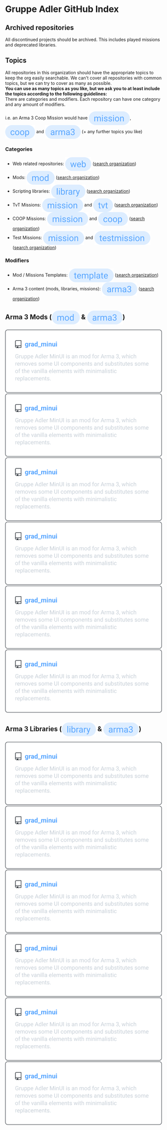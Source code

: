 # Gruppe Adler GitHub Index

## Archived repositories
All discontinued projects should be archived. This includes played missions and deprecated libraries.

## Topics
All repositories in this organization should have the appropriate topics to keep the org easily searchable. We can't cover all repositories with common topics, but we can try to cover as many as possible.  
**You can use as many topics as you like, but we ask you to at least include the topics according to the following guidelines:**  
There are categories and modifiers. Each repository can have one category and any amount of modifiers.  
  
i.e. an Arma 3 Coop Mission would have <a href="https://github.com/search?q=org%3Agruppe-adler+topic%3Amission"><img valign="middle" src="./img/topics/mission.svg"></a>, <a href="https://github.com/search?q=org%3Agruppe-adler+topic%3Acoop"><img valign="middle" src="./img/topics/coop.svg"></a> and <a href="https://github.com/search?q=org%3Agruppe-adler+topic%3Aarma3"><img valign="middle" src="./img/topics/arma3.svg"></a> (+ any further topics you like)

### Categories
- Web related repositories: <a href="https://github.com/search?q=org%3Agruppe-adler+topic%3Aweb"><img valign="middle" src="./img/topics/web.svg"></a> ([search organization](https://github.com/search?q=org%3Agruppe-adler+topic%3Aweb))
- Mods: <a href="https://github.com/search?q=org%3Agruppe-adler+topic%3Amod"><img valign="middle" src="./img/topics/mod.svg"></a> ([search organization](https://github.com/search?q=org%3Agruppe-adler+topic%3Amod))
- Scripting libraries: <a href="https://github.com/search?q=org%3Agruppe-adler+topic%3Alibrary"><img valign="middle" src="./img/topics/library.svg"></a> ([search organization](https://github.com/search?q=org%3Agruppe-adler+topic%3Alibrary))
- TvT Missions: <a href="https://github.com/search?q=org%3Agruppe-adler+topic%3Amission"><img valign="middle" src="./img/topics/mission.svg"></a> and <a href="https://github.com/search?q=org%3Agruppe-adler+topic%3Atvt"><img valign="middle" src="./img/topics/tvt.svg"></a> ([search organization](https://github.com/search?q=org%3Agruppe-adler+topic%3Amission+topic%3Atvt))
- COOP Missions: <a href="https://github.com/search?q=org%3Agruppe-adler+topic%3Amission"><img valign="middle" src="./img/topics/mission.svg"></a> and <a href="https://github.com/search?q=org%3Agruppe-adler+topic%3Acoop"><img valign="middle" src="./img/topics/coop.svg"></a> ([search organization](https://github.com/search?q=org%3Agruppe-adler+topic%3Amission+topic%3Acoop))
- Test Missions: <a href="https://github.com/search?q=org%3Agruppe-adler+topic%3Amission"><img valign="middle" src="./img/topics/mission.svg"></a> and <a href="https://github.com/search?q=org%3Agruppe-adler+topic%3Atestmission"><img valign="middle" src="./img/topics/testmission.svg"></a> ([search organization](https://github.com/search?q=org%3Agruppe-adler+topic%3Amission+topic%3Atestmission))

### Modifiers
- Mod / Missions Templates: <a href="https://github.com/search?q=org%3Agruppe-adler+topic%3Atemplate"><img valign="middle" src="./img/topics/template.svg"></a> ([search organization](https://github.com/search?q=org%3Agruppe-adler+topic%3Atemplate))
- Arma 3 content (mods, libraries, missions): <a href="https://github.com/search?q=org%3Agruppe-adler+topic%3Aarma3"><img valign="middle" src="./img/topics/arma3.svg"></a> ([search organization](https://github.com/search?q=org%3Agruppe-adler+topic%3Aarma3))


## Arma 3 Mods (<a href="https://github.com/search?q=org%3Agruppe-adler+topic%3Amod"><img valign="middle" src="./img/topics/mod.svg"></a> & <a href="https://github.com/search?q=org%3Agruppe-adler+topic%3Aarma3"><img valign="middle" src="./img/topics/arma3.svg"></a>)
<p align="center">
    <a href="https://github.com/gruppe-adler/grad_minu">
        <img src="./img/repo_example.svg">
    </a>
    <a href="https://github.com/gruppe-adler/grad_minu">
        <img src="./img/repo_example.svg">
    </a>
    <a href="https://github.com/gruppe-adler/grad_minu">
        <img src="./img/repo_example.svg">
    </a>
    <a href="https://github.com/gruppe-adler/grad_minu">
        <img src="./img/repo_example.svg">
    </a>
    <a href="https://github.com/gruppe-adler/grad_minu">
        <img src="./img/repo_example.svg">
    </a>
    <a href="https://github.com/gruppe-adler/grad_minu">
        <img src="./img/repo_example.svg">
    </a>
</p>

## Arma 3 Libraries (<a href="https://github.com/search?q=org%3Agruppe-adler+topic%3Alibrary"><img valign="middle" src="./img/topics/library.svg"></a> & <a href="https://github.com/search?q=org%3Agruppe-adler+topic%3Aarma3"><img valign="middle" src="./img/topics/arma3.svg"></a>)
<p align="center">
    <a href="https://github.com/gruppe-adler/grad_minu">
        <img src="./img/repo_example.svg">
    </a>
    <a href="https://github.com/gruppe-adler/grad_minu">
        <img src="./img/repo_example.svg">
    </a>
    <a href="https://github.com/gruppe-adler/grad_minu">
        <img src="./img/repo_example.svg">
    </a>
    <a href="https://github.com/gruppe-adler/grad_minu">
        <img src="./img/repo_example.svg">
    </a>
    <a href="https://github.com/gruppe-adler/grad_minu">
        <img src="./img/repo_example.svg">
    </a>
    <a href="https://github.com/gruppe-adler/grad_minu">
        <img src="./img/repo_example.svg">
    </a>
</p>